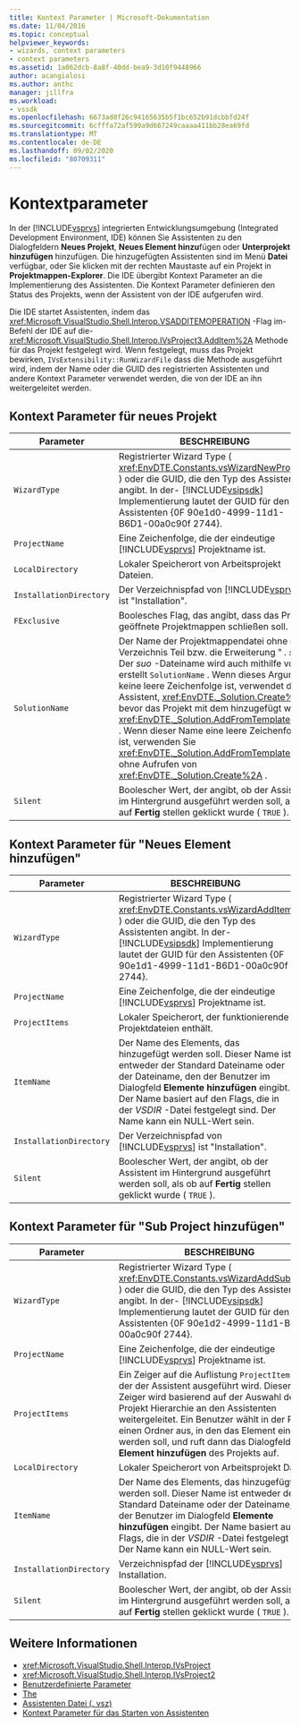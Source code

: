 ```yaml
---
title: Kontext Parameter | Microsoft-Dokumentation
ms.date: 11/04/2016
ms.topic: conceptual
helpviewer_keywords:
- wizards, context parameters
- context parameters
ms.assetid: 1a062dcb-8a8f-40dd-bea9-3d10f9448966
author: acangialosi
ms.author: anthc
manager: jillfra
ms.workload:
- vssdk
ms.openlocfilehash: 6673ad8f26c94165635b5f1bc652b91dcbbfd24f
ms.sourcegitcommit: 6cfffa72af599a9d667249caaaa411bb28ea69fd
ms.translationtype: MT
ms.contentlocale: de-DE
ms.lasthandoff: 09/02/2020
ms.locfileid: "80709311"
---
```

# <a name="context-parameters"></a>Kontextparameter
In der [!INCLUDE[vsprvs](../../code-quality/includes/vsprvs_md.md)] integrierten Entwicklungsumgebung (Integrated Development Environment, IDE) können Sie Assistenten zu den Dialogfeldern **Neues Projekt**, **Neues Element hinzu**fügen oder **Unterprojekt hinzufügen** hinzufügen. Die hinzugefügten Assistenten sind im Menü **Datei** verfügbar, oder Sie klicken mit der rechten Maustaste auf ein Projekt in **Projektmappen-Explorer**. Die IDE übergibt Kontext Parameter an die Implementierung des Assistenten. Die Kontext Parameter definieren den Status des Projekts, wenn der Assistent von der IDE aufgerufen wird.

 Die IDE startet Assistenten, indem das <xref:Microsoft.VisualStudio.Shell.Interop.VSADDITEMOPERATION> -Flag im-Befehl der IDE auf die- <xref:Microsoft.VisualStudio.Shell.Interop.IVsProject3.AddItem%2A> Methode für das Projekt festgelegt wird. Wenn festgelegt, muss das Projekt bewirken, `IVsExtensibility::RunWizardFile` dass die Methode ausgeführt wird, indem der Name oder die GUID des registrierten Assistenten und andere Kontext Parameter verwendet werden, die von der IDE an ihn weitergeleitet werden.

## <a name="context-parameters-for-new-project"></a>Kontext Parameter für neues Projekt

| Parameter | BESCHREIBUNG |
|-------------------------| - |
| `WizardType` | Registrierter Wizard Type ( <xref:EnvDTE.Constants.vsWizardNewProject> ) oder die GUID, die den Typ des Assistenten angibt. In der- [!INCLUDE[vsipsdk](../../extensibility/includes/vsipsdk_md.md)] Implementierung lautet der GUID für den Assistenten {0F 90e1d0-4999-11d1-B6D1-00a0c90f 2744}. |
| `ProjectName` | Eine Zeichenfolge, die der eindeutige [!INCLUDE[vsprvs](../../code-quality/includes/vsprvs_md.md)] Projektname ist. |
| `LocalDirectory` | Lokaler Speicherort von Arbeitsprojekt Dateien. |
| `InstallationDirectory` | Der Verzeichnispfad von [!INCLUDE[vsprvs](../../code-quality/includes/vsprvs_md.md)] ist "Installation". |
| `FExclusive` | Boolesches Flag, das angibt, dass das Projekt geöffnete Projektmappen schließen soll. |
| `SolutionName` | Der Name der Projektmappendatei ohne den Verzeichnis Teil bzw. die Erweiterung " *. sln* ". Der *suo* -Dateiname wird auch mithilfe von erstellt `SolutionName` . Wenn dieses Argument keine leere Zeichenfolge ist, verwendet der Assistent, <xref:EnvDTE._Solution.Create%2A> bevor das Projekt mit dem hinzugefügt wird <xref:EnvDTE._Solution.AddFromTemplate%2A> . Wenn dieser Name eine leere Zeichenfolge ist, verwenden Sie <xref:EnvDTE._Solution.AddFromTemplate%2A> ohne Aufrufen von <xref:EnvDTE._Solution.Create%2A> . |
| `Silent` | Boolescher Wert, der angibt, ob der Assistent im Hintergrund ausgeführt werden soll, als ob auf **Fertig** stellen geklickt wurde ( `TRUE` ). |

## <a name="context-parameters-for-add-new-item"></a>Kontext Parameter für "Neues Element hinzufügen"

| Parameter | BESCHREIBUNG |
|-------------------------| - |
| `WizardType` | Registrierter Wizard Type ( <xref:EnvDTE.Constants.vsWizardAddItem> ) oder die GUID, die den Typ des Assistenten angibt. In der- [!INCLUDE[vsipsdk](../../extensibility/includes/vsipsdk_md.md)] Implementierung lautet der GUID für den Assistenten {0F 90e1d1-4999-11d1-B6D1-00a0c90f 2744}. |
| `ProjectName` | Eine Zeichenfolge, die der eindeutige [!INCLUDE[vsprvs](../../code-quality/includes/vsprvs_md.md)] Projektname ist. |
| `ProjectItems` | Lokaler Speicherort, der funktionierende Projektdateien enthält. |
| `ItemName` | Der Name des Elements, das hinzugefügt werden soll. Dieser Name ist entweder der Standard Dateiname oder der Dateiname, den der Benutzer im Dialogfeld **Elemente hinzufügen** eingibt. Der Name basiert auf den Flags, die in der *VSDIR* -Datei festgelegt sind. Der Name kann ein NULL-Wert sein. |
| `InstallationDirectory` | Der Verzeichnispfad von [!INCLUDE[vsprvs](../../code-quality/includes/vsprvs_md.md)] ist "Installation". |
| `Silent` | Boolescher Wert, der angibt, ob der Assistent im Hintergrund ausgeführt werden soll, als ob auf **Fertig** stellen geklickt wurde ( `TRUE` ). |

## <a name="context-parameters-for-add-sub-project"></a>Kontext Parameter für "Sub Project hinzufügen"

| Parameter | BESCHREIBUNG |
|-------------------------| - |
| `WizardType` | Registrierter Wizard Type ( <xref:EnvDTE.Constants.vsWizardAddSubProject> ) oder die GUID, die den Typ des Assistenten angibt. In der- [!INCLUDE[vsipsdk](../../extensibility/includes/vsipsdk_md.md)] Implementierung lautet der GUID für den Assistenten {0F 90e1d2-4999-11d1-B6D1-00a0c90f 2744}. |
| `ProjectName` | Eine Zeichenfolge, die der eindeutige [!INCLUDE[vsprvs](../../code-quality/includes/vsprvs_md.md)] Projektname ist. |
| `ProjectItems` | Ein Zeiger auf die Auflistung `ProjectItems` , in der der Assistent ausgeführt wird. Dieser Zeiger wird basierend auf der Auswahl der Projekt Hierarchie an den Assistenten weitergeleitet. Ein Benutzer wählt in der Regel einen Ordner aus, in den das Element eingefügt werden soll, und ruft dann das Dialogfeld **Element hinzufügen** des Projekts auf. |
| `LocalDirectory` | Lokaler Speicherort von Arbeitsprojekt Dateien. |
| `ItemName` | Der Name des Elements, das hinzugefügt werden soll. Dieser Name ist entweder der Standard Dateiname oder der Dateiname, den der Benutzer im Dialogfeld **Elemente hinzufügen** eingibt. Der Name basiert auf den Flags, die in der *VSDIR* -Datei festgelegt sind. Der Name kann ein NULL-Wert sein. |
| `InstallationDirectory` | Verzeichnispfad der [!INCLUDE[vsprvs](../../code-quality/includes/vsprvs_md.md)] Installation. |
| `Silent` | Boolescher Wert, der angibt, ob der Assistent im Hintergrund ausgeführt werden soll, als ob auf **Fertig** stellen geklickt wurde ( `TRUE` ). |

## <a name="see-also"></a>Weitere Informationen
- <xref:Microsoft.VisualStudio.Shell.Interop.IVsProject>
- <xref:Microsoft.VisualStudio.Shell.Interop.IVsProject2>
- [Benutzerdefinierte Parameter](../../extensibility/internals/custom-parameters.md)
- [The](../../extensibility/internals/wizards.md)
- [Assistenten Datei (. vsz)](../../extensibility/internals/wizard-dot-vsz-file.md)
- [Kontext Parameter für das Starten von Assistenten](https://msdn.microsoft.com/Library/051a10f4-9e45-4604-b344-123044f33a24)
